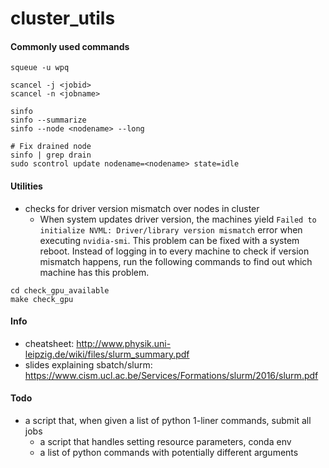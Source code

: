 # cluster_utils

#### Commonly used commands

```
squeue -u wpq

scancel -j <jobid>
scancel -n <jobname>

sinfo
sinfo --summarize
sinfo --node <nodename> --long

# Fix drained node
sinfo | grep drain
sudo scontrol update nodename=<nodename> state=idle
```

#### Utilities

- checks for driver version mismatch over nodes in cluster
    - When system updates driver version, the machines yield `Failed to initialize NVML: Driver/library version mismatch` error when executing `nvidia-smi`. This problem can be fixed with a system reboot. Instead of logging in to every machine to check if version mismatch happens, run the following commands to find out which machine has this problem.

```
cd check_gpu_available
make check_gpu
```


#### Info 

- cheatsheet: http://www.physik.uni-leipzig.de/wiki/files/slurm_summary.pdf
- slides explaining sbatch/slurm: https://www.cism.ucl.ac.be/Services/Formations/slurm/2016/slurm.pdf


#### Todo 


- a script that, when given a list of python 1-liner commands, submit all jobs 
    - a script that handles setting resource parameters, conda env
    - a list of python commands with potentially different arguments
